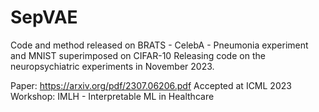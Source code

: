 # SepVAE
Code and method released on BRATS - CelebA - Pneumonia experiment and MNIST superimposed on CIFAR-10
Releasing code on the neuropsychiatric experiments in November 2023.

Paper: https://arxiv.org/pdf/2307.06206.pdf
Accepted at ICML 2023 Workshop: IMLH - Interpretable ML in Healthcare
